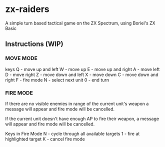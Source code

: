 # zx-raiders

A simple turn based tactical game on the ZX Spectrum, using Boriel's ZX Basic

## Instructions (WIP)



### MOVE MODE

keys
Q - move up and left
W - move up
E - move up and right
A - move left
D - move right
Z - move down and left
X - move down
C - move down and right
F - fire mode
N - select next unit
0 - end turn

### FIRE MODE

If there are no visible enemies in range of the current unit's weapon a message
will appear and fire mode will be cancelled.

If the current unit doesn't have enough AP to fire their weapon, a message will
appear and fire mode will be cancelled.

Keys in Fire Mode
N - cycle through all available targets
1 - fire at highlighted target
K - cancel fire mode
